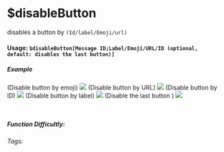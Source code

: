 # $disableButton
disables a button by `(Id/label/Emoji/url)`

#### Usage: `$disableButton[Message ID;Label/Emoji/URL/ID (optional, default: disables the last button)]`

##### Example
(Disable button by emoji)
![](https://cdn.discordapp.com/attachments/914682255346118687/938548624093224960/Screenshot_20220202182740.jpg)
(Disable button by URL)
![](https://cdn.discordapp.com/attachments/914682255346118687/938548624298762310/Screenshot_20220202182855.jpg)
(Disable button by ID)
![](https://cdn.discordapp.com/attachments/914682255346118687/938548624743362560/Screenshot_20220202183406.jpg)
(Disable button by label)
![](https://cdn.discordapp.com/attachments/914682255346118687/938548624525234276/Screenshot_20220202182932.jpg)
(Disable the last button )
![](https://cdn.discordapp.com/attachments/914682255346118687/938548624940482560/Screenshot_20220202183637.jpg)

<br/>

##### Function Difficultly: <Badge type="tip" text="Easy" vertical="middle" /> 
###### Tags: <Badge type="tip" text="disable" vertical="middle" /> <Badge type="tip" text="button" vertical="middle" /> <Badge type="tip" text="interaction" vertical="middle" />